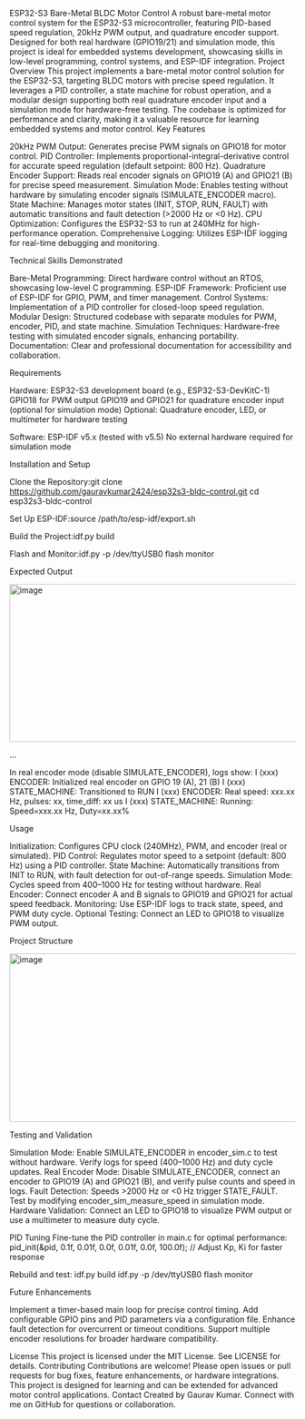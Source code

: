 ESP32-S3 Bare-Metal BLDC Motor Control
A robust bare-metal motor control system for the ESP32-S3 microcontroller, featuring PID-based speed regulation, 20kHz PWM output, and quadrature encoder support. Designed for both real hardware (GPIO19/21) and simulation mode, this project is ideal for embedded systems development, showcasing skills in low-level programming, control systems, and ESP-IDF integration.
Project Overview
This project implements a bare-metal motor control solution for the ESP32-S3, targeting BLDC motors with precise speed regulation. It leverages a PID controller, a state machine for robust operation, and a modular design supporting both real quadrature encoder input and a simulation mode for hardware-free testing. The codebase is optimized for performance and clarity, making it a valuable resource for learning embedded systems and motor control.
Key Features

20kHz PWM Output: Generates precise PWM signals on GPIO18 for motor control.
PID Controller: Implements proportional-integral-derivative control for accurate speed regulation (default setpoint: 800 Hz).
Quadrature Encoder Support: Reads real encoder signals on GPIO19 (A) and GPIO21 (B) for precise speed measurement.
Simulation Mode: Enables testing without hardware by simulating encoder signals (SIMULATE_ENCODER macro).
State Machine: Manages motor states (INIT, STOP, RUN, FAULT) with automatic transitions and fault detection (>2000 Hz or <0 Hz).
CPU Optimization: Configures the ESP32-S3 to run at 240MHz for high-performance operation.
Comprehensive Logging: Utilizes ESP-IDF logging for real-time debugging and monitoring.

Technical Skills Demonstrated

Bare-Metal Programming: Direct hardware control without an RTOS, showcasing low-level C programming.
ESP-IDF Framework: Proficient use of ESP-IDF for GPIO, PWM, and timer management.
Control Systems: Implementation of a PID controller for closed-loop speed regulation.
Modular Design: Structured codebase with separate modules for PWM, encoder, PID, and state machine.
Simulation Techniques: Hardware-free testing with simulated encoder signals, enhancing portability.
Documentation: Clear and professional documentation for accessibility and collaboration.

Requirements

Hardware:
ESP32-S3 development board (e.g., ESP32-S3-DevKitC-1)
GPIO18 for PWM output
GPIO19 and GPIO21 for quadrature encoder input (optional for simulation mode)
Optional: Quadrature encoder, LED, or multimeter for hardware testing


Software:
ESP-IDF v5.x (tested with v5.5)
No external hardware required for simulation mode



Installation and Setup

Clone the Repository:git clone https://github.com/gauravkumar2424/esp32s3-bldc-control.git
cd esp32s3-bldc-control


Set Up ESP-IDF:source /path/to/esp-idf/export.sh


Build the Project:idf.py build


Flash and Monitor:idf.py -p /dev/ttyUSB0 flash monitor



Expected Output


<img width="1049" height="278" alt="image" src="https://github.com/user-attachments/assets/736445a4-bf4b-4eeb-ae81-0bc02f864a4a" />

...

In real encoder mode (disable SIMULATE_ENCODER), logs show:
I (xxx) ENCODER: Initialized real encoder on GPIO 19 (A), 21 (B)
I (xxx) STATE_MACHINE: Transitioned to RUN
I (xxx) ENCODER: Real speed: xxx.xx Hz, pulses: xx, time_diff: xx us
I (xxx) STATE_MACHINE: Running: Speed=xxx.xx Hz, Duty=xx.xx%

Usage

Initialization: Configures CPU clock (240MHz), PWM, and encoder (real or simulated).
PID Control: Regulates motor speed to a setpoint (default: 800 Hz) using a PID controller.
State Machine: Automatically transitions from INIT to RUN, with fault detection for out-of-range speeds.
Simulation Mode: Cycles speed from 400–1000 Hz for testing without hardware.
Real Encoder: Connect encoder A and B signals to GPIO19 and GPIO21 for actual speed feedback.
Monitoring: Use ESP-IDF logs to track state, speed, and PWM duty cycle.
Optional Testing: Connect an LED to GPIO18 to visualize PWM output.

Project Structure


<img width="1334" height="297" alt="image" src="https://github.com/user-attachments/assets/610155fe-b942-4343-87c8-133694fbe7fb" />





Testing and Validation

Simulation Mode: Enable SIMULATE_ENCODER in encoder_sim.c to test without hardware. Verify logs for speed (400–1000 Hz) and duty cycle updates.
Real Encoder Mode: Disable SIMULATE_ENCODER, connect an encoder to GPIO19 (A) and GPIO21 (B), and verify pulse counts and speed in logs.
Fault Detection: Speeds >2000 Hz or <0 Hz trigger STATE_FAULT. Test by modifying encoder_sim_measure_speed in simulation mode.
Hardware Validation: Connect an LED to GPIO18 to visualize PWM output or use a multimeter to measure duty cycle.

PID Tuning
Fine-tune the PID controller in main.c for optimal performance:
pid_init(&pid, 0.1f, 0.01f, 0.0f, 0.01f, 0.0f, 100.0f); // Adjust Kp, Ki for faster response

Rebuild and test:
idf.py build
idf.py -p /dev/ttyUSB0 flash monitor

Future Enhancements

Implement a timer-based main loop for precise control timing.
Add configurable GPIO pins and PID parameters via a configuration file.
Enhance fault detection for overcurrent or timeout conditions.
Support multiple encoder resolutions for broader hardware compatibility.

License
This project is licensed under the MIT License. See LICENSE for details.
Contributing
Contributions are welcome! Please open issues or pull requests for bug fixes, feature enhancements, or hardware integrations. This project is designed for learning and can be extended for advanced motor control applications.
Contact
Created by Gaurav Kumar. Connect with me on GitHub for questions or collaboration.
